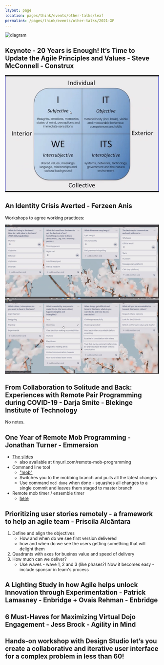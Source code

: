 ```yaml
---
layout: page
location: pages/think/events/other-talks/leaf
permalink: /pages/think/events/other-talks/2021-XP
---
```


![diagram](/resources/images/.png)

## Keynote - 20 Years is Enough! It’s Time to Update the Agile Principles and Values - Steve McConnell - Construx

![diagram](/resources/images/From-XP-Keynote-Steve-McConnell-Agile-Principles.png)

## An Identity Crisis Averted - Ferzeen Anis

Workshops to agree working practices:

![diagram](/resources/images/An-Identity-Crisis-Averted-Ferzeen-Anis-01.png)
![diagram](/resources/images/An-Identity-Crisis-Averted-Ferzeen-Anis-02.png)

## From Collaboration to Solitude and Back: Experiences with Remote Pair Programming during COVID-19 -  Darja Smite - Blekinge Institute of Technology

No notes.

## One Year of Remote Mob Programming - Jonathan Turner - Emmersion

- [The slides](https://docs.google.com/presentation/d/1QHv2nWuCMLl5YIH-WcWlOJeK5zWQAfkk5vfq_O3of3s/edit#slide=id.p)
    - also available at tinyurl.com/remote-mob-programming
- Command line tool 
    - ["mob"](https://github.com/remotemobprogramming/mob) 
    - Switches you to the mobbing branch and pulls all the latest changes
    - Use command `mod done` when done - squashes all changes to a single commit and leaves them staged to master branch
- Remote mob timer / ensemble timer
    - [here](https://mobti.me/)

## Prioritizing user stories remotely - a framework to help an agile team - Priscila Alcântara

1. Define and align the objectives
    - How and when do we see first version delivered
    - how and when do we see the users getting something that will delight them
2. Quadrants with axes for bueinss value and speed of delivery
3. How much can we deliver?
    - Use waves - wave 1, 2 and 3 (like phases?)
Now it becomes easy - include sponsor in team's process

## A Lighting Study in how Agile helps unlock Innovation through Experimentation - Patrick Lamasney - Enbridge + Ovais Rehman - Enbridge


## 6 Must-Haves for Maximizing Virtual Dojo Engagement - Jess Brock - Agility in Mind

## Hands-on workshop with Design Studio let’s you create a collaborative and iterative user interface for a complex problem in less than 60!

